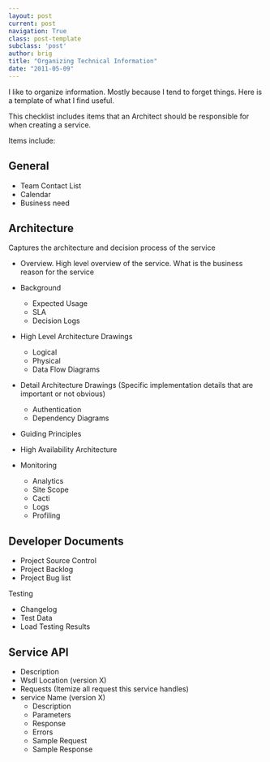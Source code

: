 ```yaml
---
layout: post
current: post
navigation: True
class: post-template
subclass: 'post'
author: brig
title: "Organizing Technical Information"
date: "2011-05-09"
---
```


I like to organize information. Mostly because I tend to forget things. Here is a template of what I find useful.

This checklist includes items that an Architect should be responsible for when creating a service.

Items include:

## General

- Team Contact List
- Calendar
- Business need

## Architecture

Captures the architecture and decision process of the service

- Overview. High level overview of the service. What is the business reason for the service
- Background
    - Expected Usage
    - SLA
    - Decision Logs
- High Level Architecture Drawings
    - Logical
    - Physical
    - Data Flow Diagrams
- Detail Architecture Drawings (Specific implementation details that are important or not obvious)
    - Authentication
    - Dependency Diagrams
- Guiding Principles

- High Availability Architecture
- Monitoring
    - Analytics
    - Site Scope
    - Cacti
    - Logs
    - Profiling

## Developer Documents

- Project Source Control
- Project Backlog
- Project Bug list

Testing

- Changelog
- Test Data
- Load Testing Results

## Service API

- Description
- Wsdl Location (version X)
- Requests (Itemize all request this service handles)
- service Name (version X)
    - Description
    - Parameters
    - Response
    - Errors
    - Sample Request
    - Sample Response
